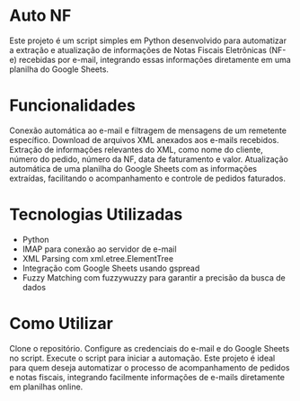 # Auto NF
Este projeto é um script simples em Python desenvolvido para automatizar a extração e atualização de informações de Notas Fiscais Eletrônicas (NF-e) recebidas por e-mail, integrando essas informações diretamente em uma planilha do Google Sheets.

# Funcionalidades
Conexão automática ao e-mail e filtragem de mensagens de um remetente específico.
Download de arquivos XML anexados aos e-mails recebidos.
Extração de informações relevantes do XML, como nome do cliente, número do pedido, número da NF, data de faturamento e valor.
Atualização automática de uma planilha do Google Sheets com as informações extraídas, facilitando o acompanhamento e controle de pedidos faturados.

# Tecnologias Utilizadas
- Python
- IMAP para conexão ao servidor de e-mail
- XML Parsing com xml.etree.ElementTree
- Integração com Google Sheets usando gspread
- Fuzzy Matching com fuzzywuzzy para garantir a precisão da busca de dados

# Como Utilizar
Clone o repositório.
Configure as credenciais do e-mail e do Google Sheets no script.
Execute o script para iniciar a automação.
Este projeto é ideal para quem deseja automatizar o processo de acompanhamento de pedidos e notas fiscais, integrando facilmente informações de e-mails diretamente em planilhas online.
